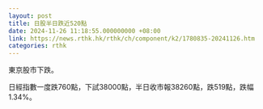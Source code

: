 ```yaml
---
layout: post
title: 日股半日跌近520點
date: 2024-11-26 11:18:55.000000000 +08:00
link: https://news.rthk.hk/rthk/ch/component/k2/1780835-20241126.htm
categories: rthk
---
```


東京股市下跌。

日經指數一度跌760點，下試38000點，半日收市報38260點，跌519點，跌幅1.34%。
